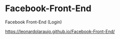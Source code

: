 # Facebook-Front-End
Facebook Front-End (Login)

https://leonardolaraujo.github.io/Facebook-Front-End/
